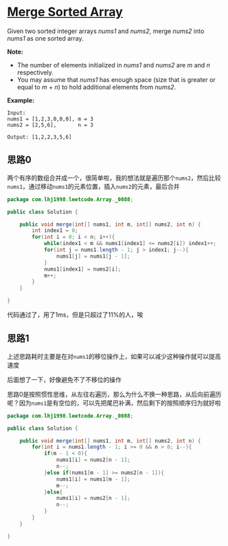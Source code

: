 # [Merge Sorted Array](https://leetcode.com/problems/merge-sorted-array/)

Given two sorted integer arrays *nums1* and *nums2*, merge *nums2* into *nums1* as one sorted array.

**Note:**

- The number of elements initialized in *nums1* and *nums2* are *m* and *n* respectively.
- You may assume that *nums1* has enough space (size that is greater or equal to *m* + *n*) to hold additional elements from *nums2*.

**Example:**

```
Input:
nums1 = [1,2,3,0,0,0], m = 3
nums2 = [2,5,6],       n = 3

Output: [1,2,2,3,5,6]
```

## 思路0

两个有序的数组合并成一个，很简单啦，我的想法就是遍历那个`nums2`，然后比较`nums1`，通过移动`nums1`的元素位置，插入`nums2`的元素，最后合并

```java
package com.lhj1998.leetcode.Array._0088;

public class Solution {

    public void merge(int[] nums1, int m, int[] nums2, int n) {
        int index1 = 0;
        for(int i = 0; i < n; i++){
            while(index1 < m && nums1[index1] <= nums2[i]) index1++;
            for(int j = nums1.length - 1; j > index1; j--){
                nums1[j] = nums1[j - 1];
            }
            nums1[index1] = nums2[i];
            m++;
        }
    }

}

```

代码通过了，用了1ms，但是只超过了11%的人，唉

## 思路1

上述思路耗时主要是在对`nums1`的移位操作上，如果可以减少这种操作就可以提高速度

后面想了一下，好像避免不了不移位的操作

思路0是按照惯性思维，从左往右遍历，那么为什么不换一种思路，从后向前遍历呢？因为`nums1`是有空位的，可以先把尾巴补满，然后剩下的按照顺序归为就好啦

```java
package com.lhj1998.leetcode.Array._0088;

public class Solution {

    public void merge(int[] nums1, int m, int[] nums2, int n) {
        for(int i = nums1.length - 1; i >= 0 && n > 0; i--){
            if(m - 1 < 0){
                nums1[i] = nums2[n - 1];
                n--;
            }else if(nums1[m - 1] >= nums2[n - 1]){
                nums1[i] = nums1[m - 1];
                m--;
            }else{
                nums1[i] = nums2[n - 1];
                n--;
            }
        }
    }

}

```

